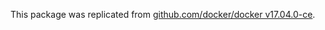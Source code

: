 This package was replicated from [github.com/docker/docker v17.04.0-ce](https://github.com/docker/docker/tree/v17.04.0-ce/api/types/strslice).
